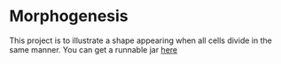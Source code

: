 # Morphogenesis
This project is to illustrate a shape appearing when all cells divide in the same manner.
You can get a runnable jar [here](jar/Morphogenesis.jar?raw=true)